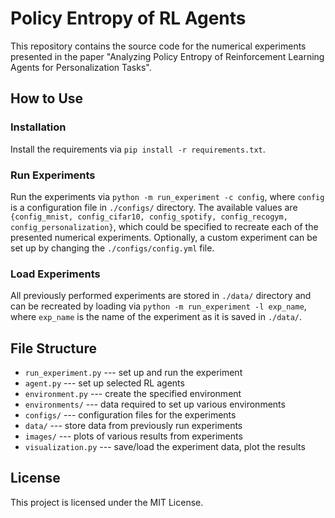 # Policy Entropy of RL Agents

This repository contains the source code for the numerical experiments presented in the paper "Analyzing Policy Entropy of Reinforcement Learning Agents for Personalization Tasks".

## How to Use

### Installation
Install the requirements via `pip install -r requirements.txt`.

### Run Experiments
Run the experiments via `python -m run_experiment -c config`, where `config` is a configuration file in `./configs/` directory.
The available values are `{config_mnist, config_cifar10, config_spotify, config_recogym, config_personalization}`, which could be specified to recreate each of the presented numerical experiments.
Optionally, a custom experiment can be set up by changing the `./configs/config.yml` file.

### Load Experiments
All previously performed experiments are stored in `./data/` directory and can be recreated by loading via `python -m run_experiment -l exp_name`, where `exp_name` is the name of the experiment as it is saved in `./data/`.


## File Structure
* `run_experiment.py` --- set up and run the experiment
* `agent.py` --- set up selected RL agents
* `environment.py` --- create the specified environment
* `environments/` --- data required to set up various environments
* `configs/` --- configuration files for the experiments
* `data/` --- store data from previously run experiments
* `images/` --- plots of various results from experiments
* `visualization.py` --- save/load the experiment data, plot the results

## License
This project is licensed under the MIT License.



